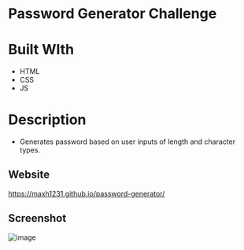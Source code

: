 # Password Generator Challenge

# Built WIth
* HTML
* CSS
* JS

# Description
* Generates password based on user inputs of length and character types.

## Website
https://maxh1231.github.io/password-generator/

## Screenshot
![image](https://user-images.githubusercontent.com/41771785/135032048-f49253b3-7027-4b56-ac47-93fbf67deb4e.png)